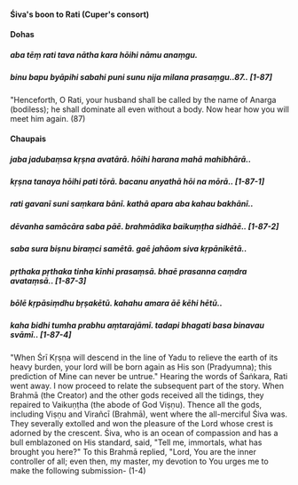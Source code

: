 #### Śiva's boon to Rati (Cuper's consort)

#### Dohas

##### aba tēṃ rati tava nātha kara hōihi nāmu anaṃgu.
##### binu bapu byāpihi sabahi puni sunu nija milana prasaṃgu..87.. [1-87]

"Henceforth, O Rati, your husband shall be called by the name of Anarga (bodiless); he shall dominate all even without a body. Now hear how you will meet him again. (87)

#### Chaupais

##### jaba jadubaṃsa kṛṣna avatārā. hōihi harana mahā mahibhārā..
##### kṛṣna tanaya hōihi pati tōrā. bacanu anyathā hōi na mōrā.. [1-87-1]
##### rati gavanī suni saṃkara bānī. kathā apara aba kahau bakhānī..
##### dēvanha samācāra saba pāē. brahmādika baikuṃṭha sidhāē.. [1-87-2]
##### saba sura biṣnu biraṃci samētā. gaē jahāom siva kṛpānikētā..
##### pṛthaka pṛthaka tinha kīnhi prasaṃsā. bhaē prasanna caṃdra avataṃsā.. [1-87-3]
##### bōlē kṛpāsiṃdhu bṛṣakētū. kahahu amara āē kēhi hētū..
##### kaha bidhi tumha prabhu aṃtarajāmī. tadapi bhagati basa binavau svāmī.. [1-87-4]

"When Śrī Kṛṣṇa will descend in the line of Yadu to relieve the earth of its heavy burden, your lord will be born again as His son (Pradyumna); this prediction of Mine can never be untrue." Hearing the words of Śaṅkara, Rati went away. I now proceed to relate the subsequent part of the story. When Brahmā (the Creator) and the other gods received all the tidings, they repaired to Vaikuṇṭha (the abode of God Viṣṇu). Thence all the gods, including Viṣṇu and Virañcī (Brahmā), went where the all-merciful Śiva was. They severally extolled and won the pleasure of the Lord whose crest is adorned by the crescent. Śiva, who is an ocean of compassion and has a bull emblazoned on His standard, said, "Tell me, immortals, what has brought you here?" To this Brahmā replied, "Lord, You are the inner controller of all; even then, my master, my devotion to You urges me to make the following submission- (1-4)